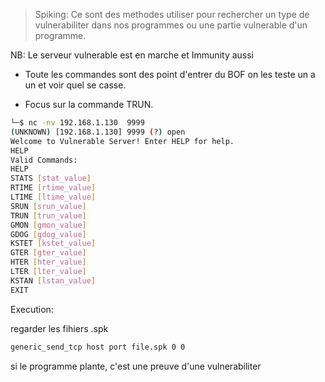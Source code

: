 > Spiking: Ce sont des methodes utiliser pour rechercher un type de vulnerabiliter dans nos programmes ou une partie vulnerable d'un programme. 

NB: Le serveur vulnerable est en marche et Immunity aussi

* Toute les commandes sont des point d'entrer du BOF on les teste un a un et voir quel se casse.

* Focus sur la commande TRUN.

```sh
└─$ nc -nv 192.168.1.130  9999
(UNKNOWN) [192.168.1.130] 9999 (?) open
Welcome to Vulnerable Server! Enter HELP for help.
HELP
Valid Commands:
HELP
STATS [stat_value]
RTIME [rtime_value]
LTIME [ltime_value]
SRUN [srun_value]
TRUN [trun_value]
GMON [gmon_value]
GDOG [gdog_value]
KSTET [kstet_value]
GTER [gter_value]
HTER [hter_value]
LTER [lter_value]
KSTAN [lstan_value]
EXIT
```

Execution: 

regarder les fihiers .spk

```sh
generic_send_tcp host port file.spk 0 0
```

si le programme plante, c'est une preuve d'une vulnerabiliter